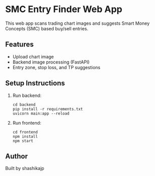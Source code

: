 
# SMC Entry Finder Web App

This web app scans trading chart images and suggests Smart Money Concepts (SMC) based buy/sell entries.

## Features
- Upload chart image
- Backend image processing (FastAPI)
- Entry zone, stop loss, and TP suggestions

## Setup Instructions
1. Run backend:
   ```
   cd backend
   pip install -r requirements.txt
   uvicorn main:app --reload
   ```

2. Run frontend:
   ```
   cd frontend
   npm install
   npm start
   ```

## Author
Built by shashikajp
